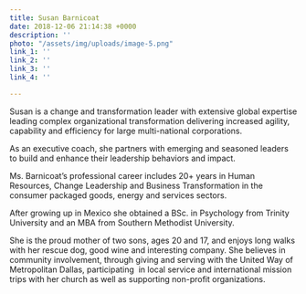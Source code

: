 ```yaml
---
title: Susan Barnicoat
date: 2018-12-06 21:14:38 +0000
description: ''
photo: "/assets/img/uploads/image-5.png"
link_1: ''
link_2: ''
link_3: ''
link_4: ''

---
```

Susan is a change and transformation leader with extensive global expertise leading complex organizational transformation delivering increased agility, capability and efficiency for large multi-national corporations.

As an executive coach, she partners with emerging and seasoned leaders to build and enhance their leadership behaviors and impact. 

Ms. Barnicoat’s professional career includes 20+ years in Human Resources, Change Leadership and Business Transformation in the consumer packaged goods, energy and services sectors.

After growing up in Mexico she obtained a BSc. in Psychology from Trinity University and an MBA from Southern Methodist University.

She is the proud mother of two sons, ages 20 and 17, and enjoys long walks with her rescue dog, good wine and interesting company. She believes in community involvement, through giving and serving with the United Way of Metropolitan Dallas, participating  in local service and international mission trips with her church as well as supporting non-profit organizations.